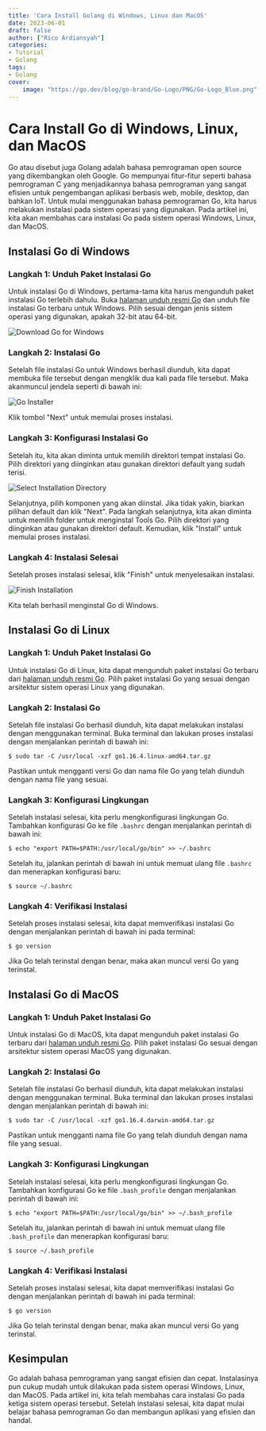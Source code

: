 ```yaml
---
title: 'Cara Install Golang di Windows, Linux dan MacOS'
date: 2023-06-01
draft: false
author: ["Rico Ardiansyah"]
categories:
- Tutorial
- Golang
tags:
- Golang
cover:
    image: "https://go.dev/blog/go-brand/Go-Logo/PNG/Go-Logo_Blue.png"
---
```

# Cara Install Go di Windows, Linux, dan MacOS

Go atau disebut juga Golang adalah bahasa pemrograman open source yang dikembangkan oleh Google. Go mempunyai fitur-fitur seperti bahasa pemrograman C yang menjadikannya bahasa pemrograman yang sangat efisien untuk pengembangan aplikasi berbasis web, mobile, desktop, dan bahkan IoT. Untuk mulai menggunakan bahasa pemrograman Go, kita harus melakukan instalasi pada sistem operasi yang digunakan. Pada artikel ini, kita akan membahas cara instalasi Go pada sistem operasi Windows, Linux, dan MacOS.

## Instalasi Go di Windows

### Langkah 1: Unduh Paket Instalasi Go

Untuk instalasi Go di Windows, pertama-tama kita harus mengunduh paket instalasi Go terlebih dahulu. Buka [halaman unduh resmi Go](https://golang.org/dl/) dan unduh file instalasi Go terbaru untuk Windows. Pilih sesuai dengan jenis sistem operasi yang digunakan, apakah 32-bit atau 64-bit.

![Download Go for Windows](https://www.golinuxcloud.com/wp-content/uploads/doversion-e1668964731686.jpg)

### Langkah 2: Instalasi Go

Setelah file instalasi Go untuk Windows berhasil diunduh, kita dapat membuka file tersebut dengan mengklik dua kali pada file tersebut. Maka akanmuncul jendela seperti di bawah ini:

![Go Installer](https://www.golinuxcloud.com/wp-content/uploads/step1.jpg)

Klik tombol "Next" untuk memulai proses instalasi.

### Langkah 3: Konfigurasi Instalasi Go

Setelah itu, kita akan diminta untuk memilih direktori tempat instalasi Go. Pilih direktori yang diinginkan atau gunakan direktori default yang sudah terisi.

![Select Installation Directory](https://www.golinuxcloud.com/wp-content/uploads/step3.jpg)

Selanjutnya, pilih komponen yang akan diinstal. Jika tidak yakin, biarkan pilihan default dan klik "Next".
Pada langkah selanjutnya, kita akan diminta untuk memilih folder untuk menginstal Tools Go. Pilih direktori yang diinginkan atau gunakan direktori default. Kemudian, klik "Install" untuk memulai proses instalasi.

### Langkah 4: Instalasi Selesai

Setelah proses instalasi selesai, klik "Finish" untuk menyelesaikan instalasi.

![Finish Installation](https://www.golinuxcloud.com/wp-content/uploads/step6.jpg)

Kita telah berhasil menginstal Go di Windows.

## Instalasi Go di Linux

### Langkah 1: Unduh Paket Instalasi Go

Untuk instalasi Go di Linux, kita dapat mengunduh paket instalasi Go terbaru dari [halaman unduh resmi Go](https://golang.org/dl/). Pilih paket instalasi Go yang sesuai dengan arsitektur sistem operasi Linux yang digunakan.

### Langkah 2: Instalasi Go

Setelah file instalasi Go berhasil diunduh, kita dapat melakukan instalasi dengan menggunakan terminal. Buka terminal dan lakukan proses instalasi dengan menjalankan perintah di bawah ini:

```
$ sudo tar -C /usr/local -xzf go1.16.4.linux-amd64.tar.gz
```

Pastikan untuk mengganti versi Go dan nama file Go yang telah diunduh dengan nama file yang sesuai.

### Langkah 3: Konfigurasi Lingkungan

Setelah instalasi selesai, kita perlu mengkonfigurasi lingkungan Go. Tambahkan konfigurasi Go ke file `.bashrc` dengan menjalankan perintah di bawah ini:

```
$ echo "export PATH=$PATH:/usr/local/go/bin" >> ~/.bashrc
```

Setelah itu, jalankan perintah di bawah ini untuk memuat ulang file `.bashrc` dan menerapkan konfigurasi baru:

```
$ source ~/.bashrc
```

### Langkah 4: Verifikasi Instalasi

Setelah proses instalasi selesai, kita dapat memverifikasi instalasi Go dengan menjalankan perintah di bawah ini pada terminal:

```
$ go version
```

Jika Go telah terinstal dengan benar, maka akan muncul versi Go yang terinstal.

## Instalasi Go di MacOS

### Langkah 1: Unduh Paket Instalasi Go

Untuk instalasi Go di MacOS, kita dapat mengunduh paket instalasi Go terbaru dari [halaman unduh resmi Go](https://golang.org/dl/). Pilih paket instalasi Go sesuai dengan arsitektur sistem operasi MacOS yang digunakan.

### Langkah 2: Instalasi Go

Setelah file instalasi Go berhasil diunduh, kita dapat melakukan instalasi dengan menggunakan terminal. Buka terminal dan lakukan proses instalasi dengan menjalankan perintah di bawah ini:

```
$ sudo tar -C /usr/local -xzf go1.16.4.darwin-amd64.tar.gz
```

Pastikan untuk mengganti nama file Go yang telah diunduh dengan nama file yang sesuai.

### Langkah 3: Konfigurasi Lingkungan
Setelah instalasi selesai, kita perlu mengkonfigurasi lingkungan Go. Tambahkan konfigurasi Go ke file `.bash_profile` dengan menjalankan perintah di bawah ini:

```
$ echo "export PATH=$PATH:/usr/local/go/bin" >> ~/.bash_profile
```

Setelah itu, jalankan perintah di bawah ini untuk memuat ulang file `.bash_profile` dan menerapkan konfigurasi baru:

```
$ source ~/.bash_profile
```

### Langkah 4: Verifikasi Instalasi

Setelah proses instalasi selesai, kita dapat memverifikasi instalasi Go dengan menjalankan perintah di bawah ini pada terminal:

```
$ go version
```

Jika Go telah terinstal dengan benar, maka akan muncul versi Go yang terinstal.

## Kesimpulan

Go adalah bahasa pemrograman yang sangat efisien dan cepat. Instalasinya pun cukup mudah untuk dilakukan pada sistem operasi Windows, Linux, dan MacOS. Pada artikel ini, kita telah membahas cara instalasi Go pada ketiga sistem operasi tersebut. Setelah instalasi selesai, kita dapat mulai belajar bahasa pemrograman Go dan membangun aplikasi yang efisien dan handal.
